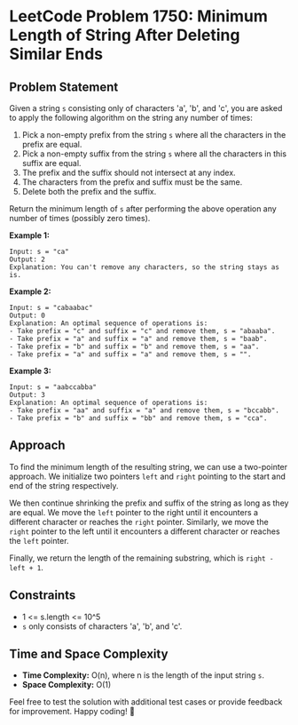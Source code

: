 # LeetCode Problem 1750: Minimum Length of String After Deleting Similar Ends

## Problem Statement
Given a string `s` consisting only of characters 'a', 'b', and 'c', you are asked to apply the following algorithm on the string any number of times:

1. Pick a non-empty prefix from the string `s` where all the characters in the prefix are equal.
2. Pick a non-empty suffix from the string `s` where all the characters in this suffix are equal.
3. The prefix and the suffix should not intersect at any index.
4. The characters from the prefix and suffix must be the same.
5. Delete both the prefix and the suffix.

Return the minimum length of `s` after performing the above operation any number of times (possibly zero times).

**Example 1:**
```
Input: s = "ca"
Output: 2
Explanation: You can't remove any characters, so the string stays as is.
```

**Example 2:**
```
Input: s = "cabaabac"
Output: 0
Explanation: An optimal sequence of operations is:
- Take prefix = "c" and suffix = "c" and remove them, s = "abaaba".
- Take prefix = "a" and suffix = "a" and remove them, s = "baab".
- Take prefix = "b" and suffix = "b" and remove them, s = "aa".
- Take prefix = "a" and suffix = "a" and remove them, s = "".
```

**Example 3:**
```
Input: s = "aabccabba"
Output: 3
Explanation: An optimal sequence of operations is:
- Take prefix = "aa" and suffix = "a" and remove them, s = "bccabb".
- Take prefix = "b" and suffix = "bb" and remove them, s = "cca".
```

## Approach
To find the minimum length of the resulting string, we can use a two-pointer approach. We initialize two pointers `left` and `right` pointing to the start and end of the string respectively.

We then continue shrinking the prefix and suffix of the string as long as they are equal. We move the `left` pointer to the right until it encounters a different character or reaches the `right` pointer. Similarly, we move the `right` pointer to the left until it encounters a different character or reaches the `left` pointer.

Finally, we return the length of the remaining substring, which is `right - left + 1`.

## Constraints
- 1 <= s.length <= 10^5
- `s` only consists of characters 'a', 'b', and 'c'.

## Time and Space Complexity
- **Time Complexity:** O(n), where n is the length of the input string `s`.
- **Space Complexity:** O(1)

Feel free to test the solution with additional test cases or provide feedback for improvement. Happy coding! 🚀
